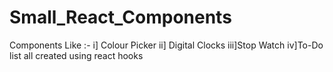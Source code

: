 # Small_React_Components
Components Like :-
     i] Colour Picker
     ii] Digital Clocks
     iii]Stop Watch 
     iv]To-Do list
all created using react hooks
